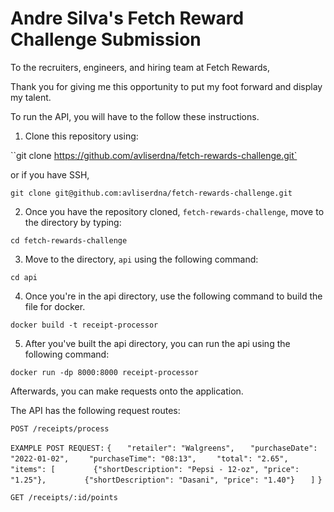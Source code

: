 # Andre Silva's Fetch Reward Challenge Submission

To the recruiters, engineers, and hiring team at Fetch Rewards,

Thank you for giving me this opportunity to put my foot forward and display my talent.

To run the API, you will have to the follow these instructions.

1. Clone this repository using:

``git clone https://github.com/avliserdna/fetch-rewards-challenge.git`

or if you have SSH,

`git clone git@github.com:avliserdna/fetch-rewards-challenge.git`

2. Once you have the repository cloned, `fetch-rewards-challenge`, move to the directory by typing:

`cd fetch-rewards-challenge`

3. Move to the directory, `api` using the following command:

`cd api`

4. Once you're in the api directory, use the following command to build the file for docker.

`docker build -t receipt-processor`

5. After you've built the api directory, you can run the api using the following command:

`docker run -dp 8000:8000 receipt-processor`

Afterwards, you can make requests onto the application.

The API has the following request routes:

`POST /receipts/process`

`EXAMPLE POST REQUEST:`
`{`
`   "retailer": "Walgreens",`
`   "purchaseDate": "2022-01-02",`
`    "purchaseTime": "08:13",`
`    "total": "2.65",`
`   "items": [`
`        {"shortDescription": "Pepsi - 12-oz", "price": "1.25"},`
`        {"shortDescription": "Dasani", "price": "1.40"}`
`   ]`
`}`

`GET /receipts/:id/points`
